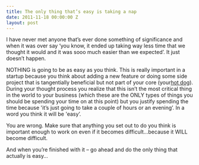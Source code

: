 ```yaml
---
title: The only thing that’s easy is taking a nap
date: 2011-11-18 00:00:00 Z
layout: post
---
```

 
<p>I have never met anyone that&rsquo;s ever done something of significance and when it was over say &lsquo;you know, it ended up taking way less time that we thought it would and it was sooo much easier than we expected&rsquo;. It just doesn&rsquo;t happen.</p>
<p>NOTHING is going to be as easy as you think. This is really important in a startup because you think about adding a new feature or doing some side project that is tangentially beneficial but not part of your core (your<a href="http://awesomeinc.org/Blog/focus-on-the-hot-dog" target="_blank">hot dog</a>). During your thought process you realize that this isn&rsquo;t the most critical thing in the world to your business (which these are the ONLY types of things you should be spending your time on at this point) but you justify spending the time because 'it&rsquo;s just going to take a couple of hours or an evening&rsquo;. In a word you think it will be 'easy&rsquo;.</p>
<p>You are wrong. Make sure that anything you set out to do you think is important enough to work on even if it becomes difficult&hellip;because it WILL become difficult.</p>
<p>And when you&rsquo;re finished with it – go ahead and do the only thing that actually is easy&hellip;</p>
